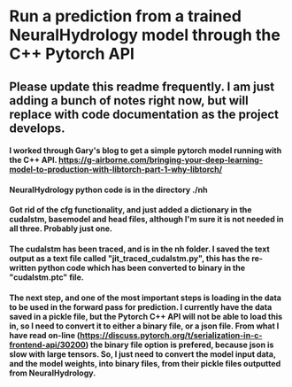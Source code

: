 # Run a prediction from a trained NeuralHydrology model through the C++ Pytorch API

## Please update this readme frequently. I am just adding a bunch of notes right now, but will replace with code documentation as the project develops.

#### I worked through Gary's blog to get a simple pytorch model running with the C++ API. https://g-airborne.com/bringing-your-deep-learning-model-to-production-with-libtorch-part-1-why-libtorch/

#### NeuralHydrology python code is in the directory ./nh

#### Got rid of the cfg functionality, and just added a dictionary in the cudalstm, basemodel and head files, although I'm sure it is not needed in all three. Probably just one.

#### The cudalstm has been traced, and is in the nh folder. I saved the text output as a text file called "jit_traced_cudalstm.py", this has the re-written python code which has been converted to binary in the "cudalstm.ptc" file.

#### The next step, and one of the most important steps is loading in the data to be used in the forward pass for prediction. I currently have the data saved in a pickle file, but the Pytorch C++ API will not be able to load this in, so I need to convert it to either a binary file, or a json file. From what I have read on-line (https://discuss.pytorch.org/t/serialization-in-c-frontend-api/30200) the binary file option is prefered, because json is slow with large tensors. So, I just need to convert the model input data, and the model weights, into binary files, from their pickle files outputted from NeuralHydrology.
